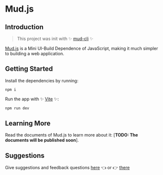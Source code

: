 # Mud.js 

## Introduction
> This project was init with ✨ [mud-cli](https://github.com/CoderSerio/mud-cli) ✨

[Mud.js](https://github.com/CoderSerio/Mud.js) is a Mini UI-Build Dependence of JavaScript, making it much simpler to building a web application.

## Getting Started

Install the dependencies by running:
```bash
npm i
```

Run the app with ✨ [Vite](https://vitejs.dev/) ✨:
```bash
npm run dev
```

## Learning More

Read the documents of Mud.js to learn more about it: [**TODO: The documents will be published soon**].

## Suggestions
Give suggestions and feedback questions  [here](https://github.com/CoderSerio/mud-cli/issues) 👈 or 👉 [there](https://github.com/CoderSerio/Mud.js/issues)
